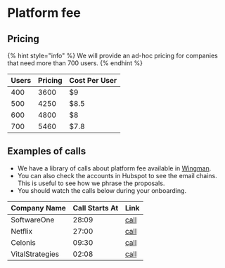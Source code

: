 # Platform fee

## Pricing

{% hint style="info" %}
We will provide an ad-hoc pricing for companies that need more than 700 users.
{% endhint %}

<table><thead><tr><th data-type="number">Users</th><th data-type="number">Pricing</th><th>Cost Per User</th></tr></thead><tbody><tr><td>400</td><td>3600</td><td>$9</td></tr><tr><td>500</td><td>4250</td><td>$8.5</td></tr><tr><td>600</td><td>4800</td><td>$8</td></tr><tr><td>700</td><td>5460</td><td>$7.8</td></tr></tbody></table>

## Examples of calls

* We have a library of calls about platform fee available in [Wingman](https://app.trywingman.com/gameTapes#null=\&category=Tiered+Pricing).&#x20;
* You can also check the accounts in Hubspot to see the email chains. This is useful to see how we phrase the proposals.&#x20;
* You should watch the calls below during your onboarding.&#x20;

| Company Name    | Call Starts At | Link                                                                                                                              |
| --------------- | -------------- | --------------------------------------------------------------------------------------------------------------------------------- |
| SoftwareOne     | 28:09          | [call](https://app.trywingman.com/call/61442fea-5f0f-43e4-8924-8376c135c264#72\&query=%22platform%20fee%22\&type=TranscriptExact) |
| Netflix         | 27:00          | [call](https://app.trywingman.com/call/cdff0b76-e765-41ac-b38d-245726525be1)                                                      |
| Celonis         | 09:30          | [call](https://app.trywingman.com/call/873fd77a-cb97-4b4a-b791-326406da6deb#15\&query=platform%20fee\&type=Transcript)            |
| VitalStrategies | 02:08          | [call](https://app.trywingman.com/call/35dca3ec-ee33-4672-ad93-8004671ccd12#6\&query=%22platform%20fee%22\&type=TranscriptExact)  |
